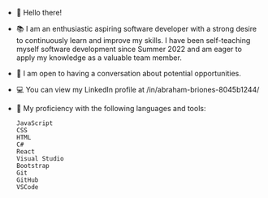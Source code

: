 - 👋 Hello there! 

- 📚 I am an enthusiastic aspiring software developer with a strong desire to continuously learn and improve my skills. I have been self-teaching myself software              development since Summer 2022 and am eager to apply my knowledge as a valuable team member.

- 💬 I am open to having a conversation about potential opportunities.

- 💻 You can view my LinkedIn profile at /in/abraham-briones-8045b1244/

- 🧰 My proficiency with the following languages and tools:

      JavaScript
      CSS
      HTML
      C#
      React
      Visual Studio
      Bootstrap
      Git
      GitHub
      VSCode




<!---
abebriones94/abebriones94 is a ✨ special ✨ repository because its `README.md` (this file) appears on your GitHub profile.
You can click the Preview link to take a look at your changes.
--->
